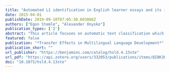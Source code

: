 ```yaml
---
title: "Automated L1 identification in English learner essays and its implications for language transfer"
date: 2015-04-01
publishDate: 2019-09-10T07:05:30.603866Z
authors: ["Egon Stemle", "Alexander Onysko"]
publication_types: ['2']
abstract: "This article focuses on automatic text classification which aims at identifying the first language (L1) background of learners of English. A particular question arising in the context of automated L1 identification is whether any features that are informative for a machine learning algorithm relate to L1-specific transfer phenomena. In order to explore this issue further, we discuss the results of a study carried out in the wake of a Native Language Identification Task. The task is based on the TOEFL11 corpus (cf. Blanchard et al. 2013), which involves a sample of 12,100 essays written by participants in the TOEFL® test from 11 different language backgrounds (Arabic, Chinese, French, German, Hindi, Italian, Japanese, Korean, Spanish, Telugu, and Turkish). The article will show our results in automatic L1 detection in the TOEFL11 corpus. These results are discussed in light of relevant transfer features which turned out to be particularly informative for automatic detection of L1 German and L1 Italian."
featured: false
publication: "*Transfer Effects in Multilingual Language Development*"
publication_short: ""
url_publisher: "https://benjamins.com/catalog/hsld.4.13ste"
url_pdf: "https://api.zotero.org/users/332053/publications/items/QI8K3E4I/file/view"
doi: "10.1075/hsld.4.13ste"
---
```


